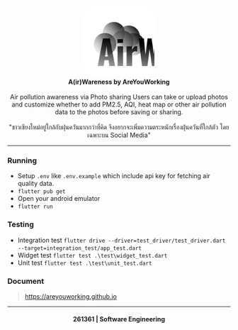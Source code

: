 <p align="center">
  <img src="android/app/src/main/res/mipmap-xxxhdpi/ic_launcher.png" width="160px"style="border-radius: 15%"/>
  <br>
  <b>A(ir)Wareness by AreYouWorking</b>
  <br>
  <br>
  Air pollution awareness via Photo sharing
  Users can take or upload photos and customize whether to add PM2.5, AQI, heat map or other air pollution data to the photos before saving or sharing.
  <br>
  <br>
  "ชาวเชียงใหม่อยู่ใกล้กับฝุนควันมากกว่าที่คิด จึงอยากจะเพิ่มความตระหนักเรื่องฝุ่นควันที่ใกล้ตัว โดยเฉพาะบน Social Media"
</p>

<hr>

### Running
- Setup `.env` like `.env.example` which include api key for fetching air quality data.
- `flutter pub get`
- Open your android emulator
- `flutter run`

### Testing
- Integration test `flutter drive --driver=test_driver/test_driver.dart --target=integration_test/app_test.dart`
- Widget test `flutter test .\test\widget_test.dart`
- Unit test `flutter test .\test\unit_test.dart`

### Document
> https://areyouworking.github.io

 <hr>
 <h4 align="center">261361 | Software Engineering</h4>


<!-- # app

A new Flutter project.

## Getting Started

This project is a starting point for a Flutter application.

A few resources to get you started if this is your first Flutter project:

- [Lab: Write your first Flutter app](https://docs.flutter.dev/get-started/codelab)
- [Cookbook: Useful Flutter samples](https://docs.flutter.dev/cookbook)

For help getting started with Flutter development, view the
[online documentation](https://docs.flutter.dev/), which offers tutorials,
samples, guidance on mobile development, and a full API reference. -->

<!-- # Air-pollution-awareness -->
<!-- passion : ชาวเชียงใหม่อยู่ใกล้กับฝุนควันมากกว่าที่คิด จึงอยากจะเพิ่มความตระหนักเรื่องฝุ่นควันที่ใกล้ตัว โดยเฉพาะบน Social Media -->
